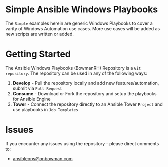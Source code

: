 # Simple Ansible Windows Playbooks
The `Simple` examples herein are generic Windows Playbooks to cover a varity of Windows Automation use cases. More use cases will be added as new scripts are written or added.

# Getting Started
The Ansible Windows Playbooks (BowmanRH) Repository is a `Git repository`. The repository can be used in any of the following ways:
1.	**Develop** - Pull the repository locally and add new features/automation, submit via `Pull Request`
2.	**Consume** - Download or Fork the repository and setup the playbooks for Ansible Engine
3.  **Tower** - Connect the repository directly to an Ansible Tower `Project` and use playbooks in `Job Templates`

# Issues
If you encounter any issues using the repository - please direct comments to:
- ansibleops@onbowman.com
